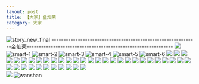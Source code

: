 ```yaml
---
layout: post
title: 【大家】金灿荣
category: 大家
---
```

![story_new_final](http://s1r3itzmh.hd-bkt.clouddn.com/img/story_new_final_0322.png)
-------------------------------------------------------------金灿荣-------------------------------------------------------------
![](http://s1r2k4uc5.hd-bkt.clouddn.com/img/jin-220611-1.jpg)
![smart-1](http://s1r3itzmh.hd-bkt.clouddn.com/img/smart-1.png)
![smart-2](http://s1r3itzmh.hd-bkt.clouddn.com/img/smart-2.png)
![smart-3](http://s1r3itzmh.hd-bkt.clouddn.com/img/smart-3.png)
![smart-4](http://s1r3itzmh.hd-bkt.clouddn.com/img/smart-4.png)
![smart-5](http://s1r3itzmh.hd-bkt.clouddn.com/img/smart-5.png)
![smart-6](http://s1r3itzmh.hd-bkt.clouddn.com/img/smart-6.png)
![](http://s1r3itzmh.hd-bkt.clouddn.com/img/situation-0324-1.png)
![](http://s1r3itzmh.hd-bkt.clouddn.com/img/situation-0324-2.png)
![](http://s1r3itzmh.hd-bkt.clouddn.com/img/situation-0324-3.png)
![](http://s1r3itzmh.hd-bkt.clouddn.com/img/fragment-220322-2.png)
![](http://s1r3itzmh.hd-bkt.clouddn.com/img/fragment-220322-3.png)
![](http://s1r3itzmh.hd-bkt.clouddn.com/img/fragment-220322-4.png)
![](http://s1r3itzmh.hd-bkt.clouddn.com/img/fragment-220322-5.png)
![](http://s1r3itzmh.hd-bkt.clouddn.com/img/jin-220325-1.png)
![](http://s1r3itzmh.hd-bkt.clouddn.com/img/jin-220325-2.png)
![](http://s1r3itzmh.hd-bkt.clouddn.com/img/jin-220325-3.png)
![](http://s1r3itzmh.hd-bkt.clouddn.com/img/jin-220325-4.png)
![](http://s1r3itzmh.hd-bkt.clouddn.com/img/jin-220325-5.png)
![](http://s1r3itzmh.hd-bkt.clouddn.com/img/jin-220325-6.png)
![](http://s1r3itzmh.hd-bkt.clouddn.com/img/jin-220325-7.png)
![](http://s1r3itzmh.hd-bkt.clouddn.com/img/jin-220325-8.png)
![](http://s1r3itzmh.hd-bkt.clouddn.com/img/jin-220325-9.png)
![](http://s1r3itzmh.hd-bkt.clouddn.com/img/jin-220325-12.png)
![](http://s1r3itzmh.hd-bkt.clouddn.com/img/jin-220325-13.png)
![](http://s1r3itzmh.hd-bkt.clouddn.com/img/jin-220325-14.png)
![](http://s1r3itzmh.hd-bkt.clouddn.com/img/jin-220325-10.png)
![](http://s1r3itzmh.hd-bkt.clouddn.com/img/jin-220325-11.png)
![](http://s1r3itzmh.hd-bkt.clouddn.com/img/jin-220325-15.png)
![](http://s1r3itzmh.hd-bkt.clouddn.com/img/jin-220325-16.png)
![](http://s1r3itzmh.hd-bkt.clouddn.com/img/jin-220325-17.png)
![](http://s1r3itzmh.hd-bkt.clouddn.com/img/jin-220325-18.png)
![](http://s1r3itzmh.hd-bkt.clouddn.com/img/jin-220325-19.png)
![](http://s1r3itzmh.hd-bkt.clouddn.com/img/inspire-220326-1.png)
![](http://s1r3itzmh.hd-bkt.clouddn.com/img/inspire-220326-2.png)
![](http://s1r3itzmh.hd-bkt.clouddn.com/img/inspire-220326-3.png)
![](http://s1r3itzmh.hd-bkt.clouddn.com/img/inspire-220326-4.png)
![](http://s1r3itzmh.hd-bkt.clouddn.com/img/inspire-220326-5.png)
![](http://s1r3itzmh.hd-bkt.clouddn.com/img/inspire-220326-6.png)
![](http://s1r3itzmh.hd-bkt.clouddn.com/img/inspire-220326-7.png)
![](http://s1r3itzmh.hd-bkt.clouddn.com/img/inspire-220326-8.png)
![](http://s1r3itzmh.hd-bkt.clouddn.com/img/inspire-220326-9.png)
![](http://s1r3itzmh.hd-bkt.clouddn.com/img/inspire-220326-10.png)
![](http://s1r3itzmh.hd-bkt.clouddn.com/img/inspire-220326-11.png)
![](http://s1r3itzmh.hd-bkt.clouddn.com/img/inspire-220326-12.png)
![](http://s1r3itzmh.hd-bkt.clouddn.com/img/fragment-220413-1.png)  
![](http://s1r3itzmh.hd-bkt.clouddn.com/img/fragment-220413-2.png)
![wanshan](http://s1r3itzmh.hd-bkt.clouddn.com/img/wanshan.png)





  




